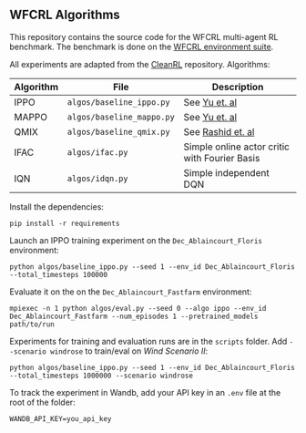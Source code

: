 ## WFCRL Algorithms

This repository contains the source code for the WFCRL multi-agent RL benchmark.
The benchmark is done on the [WFCRL environment suite](https://github.com/ifpen/wfcrl-env).

All experiments are adapted from the [CleanRL](https://github.com/vwxyzjn/cleanrl) repository.
Algorithms:


| **Algorithm**        | **File** | **Description**     |
|----------------------------------|--------------------|--------------------------------------------------------------------------------------|
| IPPO           | `algos/baseline_ippo.py`   | See [Yu et. al](https://arxiv.org/abs/2103.01955)            |
| MAPPO          | `algos/baseline_mappo.py`  |  See [Yu et. al](https://arxiv.org/abs/2103.01955)     |
| QMIX           | `algos/baseline_qmix.py`     | See [Rashid et. al](https://arxiv.org/abs/1803.11485)  |
| IFAC           | `algos/ifac.py`     | Simple online actor critic with Fourier Basis     |
| IQN           | `algos/idqn.py`     | Simple independent DQN    |

Install the dependencies:
```
pip install -r requirements
```

Launch an IPPO training experiment on the `Dec_Ablaincourt_Floris` environment:

```
python algos/baseline_ippo.py --seed 1 --env_id Dec_Ablaincourt_Floris --total_timesteps 100000
```

Evaluate it on the on the `Dec_Ablaincourt_Fastfarm` environment:

```
mpiexec -n 1 python algos/eval.py --seed 0 --algo ippo --env_id Dec_Ablaincourt_Fastfarm --num_episodes 1 --pretrained_models path/to/run
```

Experiments for training and evaluation runs are in the `scripts` folder. Add `--scenario windrose` to train/eval on *Wind Scenario II*:

```
python algos/baseline_ippo.py --seed 1 --env_id Dec_Ablaincourt_Floris --total_timesteps 1000000 --scenario windrose
```

To track the experiment in Wandb, add your API key in an `.env` file at the root of the folder:

```
WANDB_API_KEY=you_api_key
```
